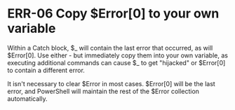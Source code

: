 # ERR-06 Copy $Error[0] to your own variable
Within a Catch block, $\_ will contain the last error that occurred, as will $Error[0]. Use either - but immediately copy them into your own variable, as executing additional commands can cause $\_ to get "hijacked" or $Error[0] to contain a different error.

It isn't necessary to clear $Error in most cases. $Error[0] will be the last error, and PowerShell will maintain the rest of the $Error collection automatically.
